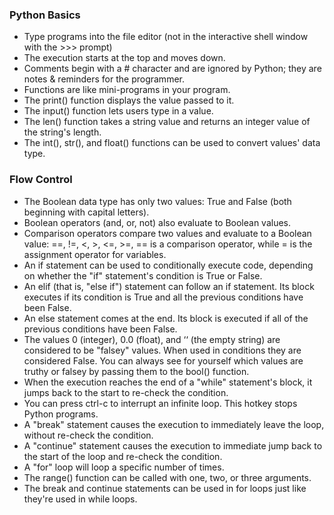 ### Python Basics
- Type programs into the file editor (not in the interactive shell window with the >>> prompt)
- The execution starts at the top and moves down.
- Comments begin with a # character and are ignored by Python; they are notes & reminders for the programmer.
- Functions are like mini-programs in your program.
- The print() function displays the value passed to it.
- The input() function lets users type in a value.
- The len() function takes a string value and returns an integer value of
the string's length.
- The int(), str(), and float() functions can be used to convert values' data type.

### Flow Control
- The Boolean data type has only two values: True and False (both beginning with capital letters).
- Boolean operators (and, or, not) also evaluate to Boolean values.
- Comparison operators compare two values and evaluate to a Boolean value: ==, !=, <, >, <=, >=, == is a comparison operator, while = is the assignment operator for variables.
- An if statement can be used to conditionally execute code, depending on whether the "if" statement's condition is True or False.
- An elif (that is, "else if") statement can follow an if statement. Its block executes if its condition is True and all the previous conditions have been False.
- An else statement comes at the end. Its block is executed if all of the previous conditions have been False.
- The values 0 (integer), 0.0 (float), and ‘‘ (the empty string) are considered to be "falsey" values. When used in conditions they are considered False. You can always see for yourself which values are truthy or falsey by passing them to the bool() function.
- When the execution reaches the end of a "while" statement's block, it jumps back to the start to re-check the condition.
- You can press ctrl-c to interrupt an infinite loop. This hotkey stops Python programs.
- A "break" statement causes the execution to immediately leave the loop, without re-check the condition.
- A "continue" statement causes the execution to immediate jump back to the start of the loop and re-check the condition.
- A "for" loop will loop a specific number of times.
- The range() function can be called with one, two, or three arguments.
- The break and continue statements can be used in for loops just like they're used in while loops.
